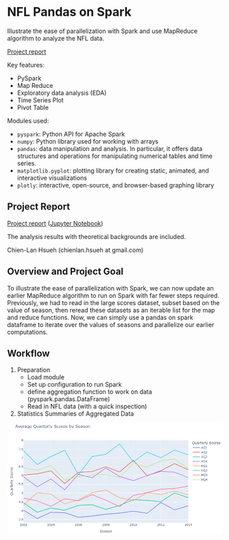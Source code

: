 # NFL Pandas on Spark

Illustrate the ease of parallelization with Spark and use MapReduce algorithm to analyze the NFL data.

[Project report](https://htmlpreview.github.io/?https://raw.githubusercontent.com/chsueh2/Northwind_Salesmen_Database/main/northwind_sales.html)

Key features:

- PySpark
- Map Reduce
- Exploratory data analysis (EDA)
- Time Series Plot
- Pivot Table

Modules used:

- `pyspark`: Python API for Apache Spark
- `numpy`: Python library used for working with arrays
- `pandas`: data manipulation and analysis. In particular, it offers data structures and operations for manipulating numerical tables and time series.
- `matplotlib.pyplot`: plotting library for creating static, animated, and interactive visualizations
- `plotly`:  interactive, open-source, and browser-based graphing library

## Project Report

[Project report](https://htmlpreview.github.io/?https://raw.githubusercontent.com/chsueh2/Northwind_Salesmen_Database/main/northwind_sales.html) ([Jupyter Notebook](./NFL.ipynb))

The analysis results with theoretical backgrounds are included.

Chien-Lan Hsueh (chienlan.hsueh at gmail.com)

## Overview and Project Goal

To illustrate the ease of parallelization with Spark, we can now update an earlier MapReduce algorithm to run on Spark with far fewer steps required. Previously, we had to read in the large scores dataset, subset based on the value of season, then reread these datasets as an iterable list for the map and reduce functions. Now, we can simply use a pandas on spark dataframe to iterate over the values of seasons and parallelize our earlier computations.

## Workflow

1. Preparation
   - Load module
   - Set up configuration to run Spark
   - define aggregation function to work on data (pyspark.pandas.DataFrame)
   - Read in NFL data (with a quick inspection)
2. Statistics Summaries of Aggregated Data

![](./season_plot.png)




